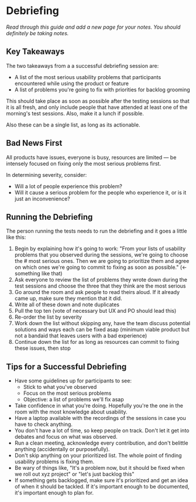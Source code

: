 # Debriefing
*Read through this guide and add a new page for your notes. You should definitely be taking notes.*

## Key Takeaways
The two takeaways from a a successful debriefing session are:
* A list of the most serious usability problems that participants encountered while using the product or feature
* A list of problems you're going to fix with priorities for backlog grooming

This should take place as soon as possible after the testing sessions so that it is all fresh, and only include people that have attended at least one of the morning's test sessions. Also, make it a lunch if possible.

Also these can be a single list, as long as its actionable.

## Bad News First
All products have issues, everyone is busy, resources are limited — be intensely focused on fixing only the most serious problems first.

In determining severity, consider:
* Will a lot of people experience this problem?
* Will it cause a serious problem for the people who experience it, or is it just an inconvenience?

## Running the Debriefing
The person running the tests needs to run the debriefing and it goes a little like this:
1. Begin by explaining how it's going to work: "From your lists of usability problems that you observed during the sessions, we're going to choose the # most serious ones. Then we are going to prioritize them and agree on which ones we're going to commit to fixing as soon as possible." (← something like that)
2. Ask everyone to review the list of problems they wrote down during the test sessions and choose the three that they think are the most serious
3. Go around the room and ask people to read theirs aloud. If it already came up, make sure they mention that it did.
4. Write all of these down and note duplicates
5. Pull the top ten (vote of necessary but UX and PO should lead this)
6. Re-order the list by severity
7. Work down the list without skipping any, have the team discuss potential solutions and ways each can be fixed asap (minimum viable product but not a bandaid that leaves users with a bad experience)
8. Continue down the list for as long as resources can commit to fixing these issues, then stop

## Tips for a Successful Debriefing
* Have some guidelines up for participants to see:
    * Stick to what you've observed
    * Focus on the most serious problems
    * Objective: a list of problems we'll fix asap
* Take confidence in what you're doing. Hopefully you're the one in the room with the most knowledge about usability.
* Have a laptop available with the recordings of the sessions in case you have to check anything.
* You don't have a lot of time, so keep people on track. Don't let it get into debates and focus on what was observed.
* Run a clean meeting, acknowledge every contribution, and don't belittle anything (accidentally or purposefully).
* Don't skip anything on your prioritized list. The whole point of finding usability problems is fixing them.
* Be wary of things like, "It's a problem now, but it should be fixed when we roll out xyz project" or "let's just backlog this"
* If something gets backlogged, make sure it's prioritized and get an idea of when it should be tackled. If it's important enough to be documented, it's important enough to plan for.